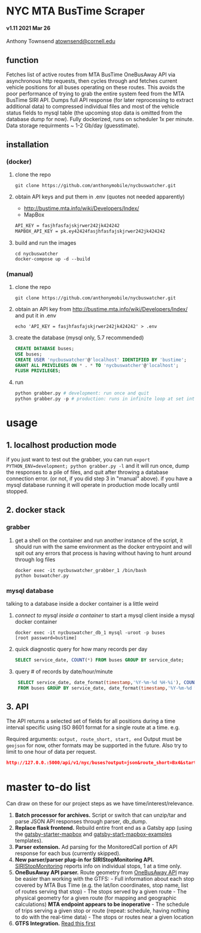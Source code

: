 # NYC MTA BusTime Scraper
#### v1.11 2021 Mar 26
Anthony Townsend <atownsend@cornell.edu>

## function

Fetches list of active routes from MTA BusTime OneBusAway API via asynchronous http requests, then cycles through and fetches current vehicle positions for all buses operating on these routes. This avoids the poor performance of trying to grab the entire system feed from the MTA BusTime SIRI API. Dumps full API response (for later reprocessing to extract additional data) to compressed individual files and most of the vehicle status fields to mysql table (the upcoming stop data is omitted from the database dump for now). Fully dockerized, runs on scheduler 1x per minute. Data storage requirments ~ 1-2 Gb/day (guesstimate).


## installation 

### (docker)

1. clone the repo

    `git clone https://github.com/anthonymobile/nycbuswatcher.git`
    
2. obtain API keys and put them in .env (quotes not needed apparently)
    - http://bustime.mta.info/wiki/Developers/Index/
    - MapBox

    ```txt
    API_KEY = fasjhfasfajskjrwer242jk424242
    MAPBOX_API_KEY = pk.ey42424fasjhfasfajskjrwer242jk424242
    ```
    
3. build and run the images

    ```
    cd nycbuswatcher
    docker-compose up -d --build
    ```

### (manual)

1. clone the repo

    `git clone https://github.com/anthonymobile/nycbuswatcher.git`
    
2. obtain an API key from http://bustime.mta.info/wiki/Developers/Index/ and put it in .env

    `echo 'API_KEY = fasjhfasfajskjrwer242jk424242' > .env`
    
3. create the database (mysql only, 5.7 recommended)
    ```sql
    CREATE DATABASE buses;
    USE buses;
    CREATE USER 'nycbuswatcher'@'localhost' IDENTIFIED BY 'bustime';
    GRANT ALL PRIVILEGES ON * . * TO 'nycbuswatcher'@'localhost';
    FLUSH PRIVILEGES;
 
    ```
3. run
    ```python
    python grabber.py # development: run once and quit
    python grabber.py -p # production: runs in infinite loop at set interval using scheduler (hardcoded for now)
    ```

# usage 

## 1. localhost production mode

if you just want to test out the grabber, you can run `export PYTHON_ENV=development; python grabber.py -l` and it will run once, dump the responses to a pile of files, and quit after throwing a database connection error. (or not, if you did step 3 in "manual" above). if you have a mysql database running it will operate in production mode locally until stopped.

## 2. docker stack

### grabber

1. get a shell on the container and run another instance of the script, it should run with the same environment as the docker entrypoint and will spit out any errors that process is having without having to hunt around through log files
    ```
    docker exec -it nycbuswatcher_grabber_1 /bin/bash
    python buswatcher.py
    ```
 

### mysql database

talking to a database inside a docker container is a little weird

1. *connect to mysql inside a container* to start a mysql client inside a mysql docker container

    ```
    docker exec -it nycbuswatcher_db_1 mysql -uroot -p buses
    [root password=bustime]
    ```
    
2. quick diagnostic query for how many records per day

    ```sql
   SELECT service_date, COUNT(*) FROM buses GROUP BY service_date;
    ```
    
3. query # of records by date/hour/minute

    ```sql
     SELECT service_date, date_format(timestamp,'%Y-%m-%d %H-%i'), COUNT(*) \
     FROM buses GROUP BY service_date, date_format(timestamp,'%Y-%m-%d %H-%i');
    ```

## 3. API

The API returns a selected set of fields for all positions during a time interval specific using ISO 8601 format for a single route at a time. e.g.

Required arguments: `output, route_short, start, end`
Output must be `geojson` for now, other formats may be supported in the future. Also try to limit to one hour of data per request.

```json
http://127.0.0.:5000/api/v1/nyc/buses?output=json&route_short=Bx4&start=2021-03-28T00:00:00+00:00&end=2021-03-28T01:00:00+00:00
```



# master to-do list
Can draw on these for our project steps as we have time/interest/relevance.

1. **Batch processor for archives.** Script or switch that can unzip/tar and parse JSON API responses through parser, db_dump.
3. **Replace flask frontend.** Rebuild entire front end as a Gatsby app (using the [gatsby-starter-mapbox](https://github.com/anthonymobile/gatsby-starter-mapbox) and [gatsby-start-mapbox-examples](https://github.com/astridx/gatsby-starter-mapbox-examples) templates).
4. **Parser extension.** Ad parsing for the MonitoredCall portion of API response for each bus (currently skipped).
5. **New parser/parser plug-in for SIRIStopMonitoring API.** [SIRIStopMonitoring](http://bustime.mta.info/wiki/Developers/SIRIStopMonitoring) reports info on individual stops, 1 at a time only.
6. **OneBusAway API parser.** Route geometry from [OneBusAway API](http://bustime.mta.info/wiki/Developers/OneBusAwayRESTfulAPI) may be easier than working with the GTFS:
            - Full information about each stop covered by MTA Bus Time (e.g. the lat/lon coordinates, stop name, list of routes serving that stop)
            - The stops served by a given route
            - The physical geometry for a given route (for mapping and geographic calculations) **MTA endpoint appears to be inoperative**
            - The schedule of trips serving a given stop or route (repeat: schedule, having nothing to do with the real-time data)
            - The stops or routes near a given location
7. **GTFS Integration.** [Read this first](https://medium.com/analytics-vidhya/the-hitchhikers-guide-to-gtfs-with-python-e9790090952a)
